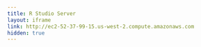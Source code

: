 ```yaml
---
title: R Studio Server
layout: iframe
link: http://ec2-52-37-99-15.us-west-2.compute.amazonaws.com
hidden: true
---
```

